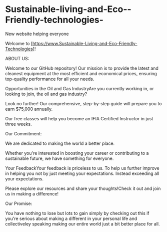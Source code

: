 # Sustainable-living-and-Eco--Friendly-technologies-
New website helping everyone 

Welcome to [https://www.Sustainable-Living-and-Eco-Friendly-Technologies]!

ABOUT US:

Welcome to our GitHub repository! Our mission is to provide the latest and cleanest equipment at the most efficient and economical prices, ensuring top-quality performance for all your needs.

Opportunities in the Oil and Gas IndustryAre you currently working in, or looking to join, the oil and gas industry? 

Look no further! Our comprehensive, step-by-step guide will prepare you to earn $75,000 annually. 


Our free classes will help you become an IFIA Certified Instructor in just three weeks.

Our Commitment:

We are dedicated to making the world a better place. 

Whether you're interested in boosting your career or contributing to a sustainable future, we have something for everyone.


Your FeedbackYour feedback is priceless to us. To help us further improve in helping you not by just meeting your expectations. Instead exceeding all your expectations.

Please explore our resources and share your thoughts!Check it out and join us in making a difference!

Our Promise:

You have nothing to lose but lots to gain simply by checking out this if you're serious about making a different in your personal life and collectiveley speaking making our entire world just a bit better place for all.